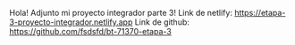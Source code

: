 Hola! Adjunto mi proyecto integrador parte 3!
Link de netlify:
https://etapa-3-proyecto-integrador.netlify.app
Link de github:
https://github.com/fsdsfd/bt-71370-etapa-3